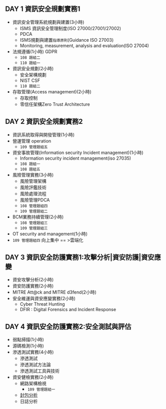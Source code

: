 ## DAY 1	資訊安全規劃實務1	
- 資訊安全管理系統規劃與建置(3小時)
  - ISMS 資訊安全管理制度(ISO 27000/27001/27002)
  - PDCA
  - ISMS規劃與建置`指導原則`(Guidance ISO 27003)
  - Monitoring, measurement, analysis and evaluation(ISO 27004)
- 法規遵循(1小時) GDPR
  - `108 題組二` 
  - `110 題組一`
- 資訊安全規劃(2小時)
  - 安全架構規劃
  - NIST CSF
  - `110 題組二` 
- 存取管理(Access management)(2小時)
  - 存取控制
  - 零信任架構Zero Trust Architecture
## DAY 2	資訊安全規劃實務2	
- 資訊系統取得與開發管理(1小時)
- 營運管理 operation
  - `109 管理題組五`  
- 資安事故管理(Information security Incident management)(1小時)
  - Information security incident management(iso 27035)
  - `108 題組一`
  - `108 題組五` 
- 風險管理實務(3小時)
  - 風險管理架構
  - 風險評鑑技術
  - 風險處理流程
  - 風險管理PDCA
  - `108 管理題組四`
  - `109 管理題組二`
- BCM業務持續管理(2小時)
  - `108 管理題組三`  
  - `109 管理題組三` 
- OT security and management(1小時)
- `109 管理題組四` 向上集中 == >雲端化 
## DAY 3	資訊安全防護實務1:攻擊分析|資安防護|資安應變
- 資安攻擊分析(2小時)
- 資安防護實務(2小時) 
- MITRE Att@ck and MITRE d3fend(2小時)
- 安全維運與資安應變實務(2小時)
  - Cyber Threat Hunting
  - DFIR : Digital Forensics and Incident Response
## DAY 4	資訊安全防護實務2:安全測試與評估	
- 弱點掃描(1小時)
- 源碼檢測(1小時)
- 滲透測試實務(4小時)
  - 滲透測試
  - 滲透測試方法論
  - 滲透測試工具與技術
- 資安健檢實務(2小時)
  - 網路架構檢視
    - `109 管理題組一`
  - [封包分析](./packetanalysis.md)
  - 日誌分析
